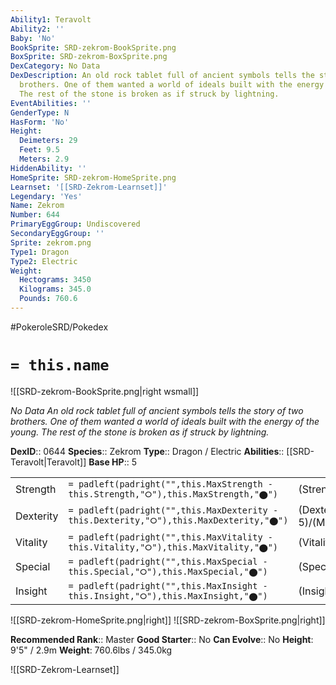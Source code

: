 ```yaml
---
Ability1: Teravolt
Ability2: ''
Baby: 'No'
BookSprite: SRD-zekrom-BookSprite.png
BoxSprite: SRD-zekrom-BoxSprite.png
DexCategory: No Data
DexDescription: An old rock tablet full of ancient symbols tells the story of two
  brothers. One of them wanted a world of ideals built with the energy of the young.
  The rest of the stone is broken as if struck by lightning.
EventAbilities: ''
GenderType: N
HasForm: 'No'
Height:
  Deimeters: 29
  Feet: 9.5
  Meters: 2.9
HiddenAbility: ''
HomeSprite: SRD-zekrom-HomeSprite.png
Learnset: '[[SRD-Zekrom-Learnset]]'
Legendary: 'Yes'
Name: Zekrom
Number: 644
PrimaryEggGroup: Undiscovered
SecondaryEggGroup: ''
Sprite: zekrom.png
Type1: Dragon
Type2: Electric
Weight:
  Hectograms: 3450
  Kilograms: 345.0
  Pounds: 760.6
---
```


#PokeroleSRD/Pokedex

# `= this.name`

![[SRD-zekrom-BookSprite.png|right wsmall]]

*No Data*
*An old rock tablet full of ancient symbols tells the story of two brothers. One of them wanted a world of ideals built with the energy of the young. The rest of the stone is broken as if struck by lightning.*

**DexID**:: 0644
**Species**:: Zekrom
**Type**:: Dragon / Electric
**Abilities**:: [[SRD-Teravolt|Teravolt]]
**Base HP**:: 5

|           |                                                                                        |                                          |
| --------- | -------------------------------------------------------------------------------------- | ---------------------------------------- |
| Strength  | `= padleft(padright("",this.MaxStrength - this.Strength,"⭘"),this.MaxStrength,"⬤")`    | (Strength::8)/(MaxStrength::8)   |
| Dexterity | `= padleft(padright("",this.MaxDexterity - this.Dexterity,"⭘"),this.MaxDexterity,"⬤")` | (Dexterity:: 5)/(MaxDexterity::5) |
| Vitality  | `= padleft(padright("",this.MaxVitality - this.Vitality,"⭘"),this.MaxVitality,"⬤")`    | (Vitality::7)/(MaxVitality::7)   |
| Special   | `= padleft(padright("",this.MaxSpecial - this.Special,"⭘"),this.MaxSpecial,"⬤")`       | (Special::7)/(MaxSpecial::7)     |
| Insight   | `= padleft(padright("",this.MaxInsight - this.Insight,"⭘"),this.MaxInsight,"⬤")`       | (Insight::6)/(MaxInsight::6)     |

![[SRD-zekrom-HomeSprite.png|right]]
![[SRD-zekrom-BoxSprite.png|right]]

**Recommended Rank**:: Master
**Good Starter**:: No
**Can Evolve**:: No
**Height**: 9'5" / 2.9m
**Weight**: 760.6lbs / 345.0kg

![[SRD-Zekrom-Learnset]]